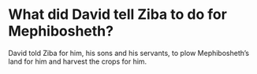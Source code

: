 # What did David tell Ziba to do for Mephibosheth?

David told Ziba for him, his sons and his servants, to plow Mephibosheth’s land for him and harvest the crops for him.

